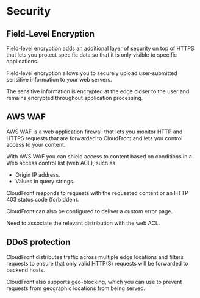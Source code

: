 # Security

## Field-Level Encryption

Field-level encryption adds an additional layer of security on top of HTTPS that lets you protect specific data so that it is only visible to specific applications.

Field-level encryption allows you to securely upload user-submitted sensitive information to your web servers.

The sensitive information is encrypted at the edge closer to the user and remains encrypted throughout application processing.


## AWS WAF

AWS WAF is a web application firewall that lets you monitor HTTP and HTTPS requests that are forwarded to CloudFront and lets you control access to your content.

With AWS WAF you can shield access to content based on conditions in a Web access control list (web ACL), such as:
- Origin IP address.
- Values in query strings.

CloudFront responds to requests with the requested content or an HTTP 403 status code (forbidden).

CloudFront can also be configured to deliver a custom error page.

Need to associate the relevant distribution with the web ACL.


## DDoS protection

CloudFront distributes traffic across multiple edge locations and filters requests to ensure that only valid HTTP(S) requests will be forwarded to backend hosts.

CloudFront also supports geo-blocking, which you can use to prevent requests from geographic locations from being served.